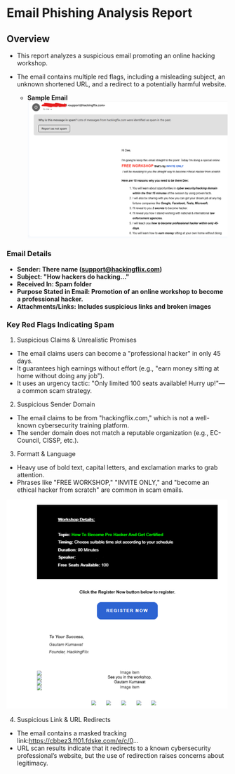 # Email Phishing Analysis Report

## Overview

- This report analyzes a suspicious email promoting an online hacking workshop.
- The email contains multiple red flags, including a misleading subject, an unknown shortened URL, and a redirect to a potentially harmful website.

  - **Sample Email**![](https://github.com/deepthiii33/futureintern_projects/blob/main/task5/screenshots/spam_email.png)

### Email Details
 
 - **Sender: There name (support@hackingflix.com)**
 - **Subject: "How hackers do hacking…"**
 - **Received In: Spam folder**
 - **Purpose Stated in Email: Promotion of an online workshop to become a professional hacker.**
 - **Attachments/Links: Includes suspicious links and broken images**

### Key Red Flags Indicating Spam

 1. Suspicious Claims & Unrealistic Promises
   - The email claims users can become a "professional hacker" in only 45 days.
   - It guarantees high earnings without effort (e.g., "earn money sitting at home without doing any job").
   - It uses an urgency tactic: "Only limited 100 seats available! Hurry up!"—a common scam strategy.
 2. Suspicious Sender Domain
   - The email claims to be from "hackingflix.com," which is not a well-known cybersecurity training platform.
   - The sender domain does not match a reputable organization (e.g., EC-Council, CISSP, etc.).
 3. Formatt & Language
   - Heavy use of bold text, capital letters, and exclamation marks to grab attention.
   - Phrases like "FREE WORKSHOP," "INVITE ONLY," and "become an ethical hacker from scratch" are common in scam emails.

 ![](https://github.com/deepthiii33/futureintern_projects/blob/main/task5/screenshots/spam_mail_2.png)
 
 4. Suspicious Link & URL Redirects
  -  The email contains a masked tracking link:https://cbbez3.ff01.fdske.com/e/c/0...
  -  URL scan results indicate that it redirects to  a known cybersecurity professional’s website, but the use of redirection raises concerns about legitimacy.
   







